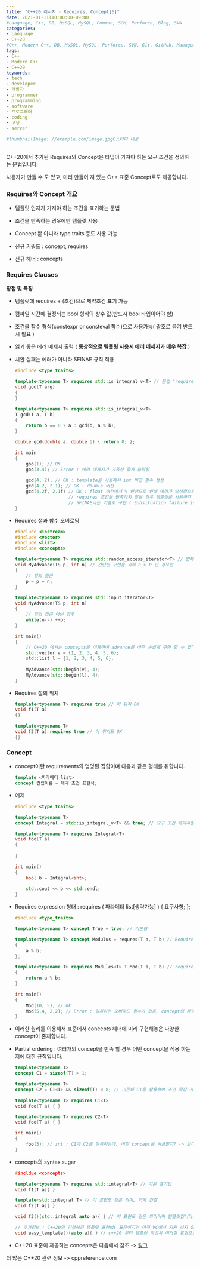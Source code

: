```yaml
---
title: "C++20 리서치 - Requires, Concept[6]"
date: 2021-01-11T10:00:00+09:00
#Language, C++, DB, MsSQL, MySQL, Common, SCM, Perforce, Blog, SVN
categories:
- Language
- C++20
#C++, Modern C++, DB, MsSQL, MySQL, Perforce, SVN, Git, GitHub, Management, Blog, Hugo, Architecture
tags:
- C++
- Modern C++
- C++20
keywords:
- tech
- developer
- 개발자
- programmer
- programming
- software
- 프로그래머
- coding
- 코딩
- server

#thumbnailImage: //example.com/image.jpgC스터디 내용
---
```


C++20에서 추가된 Requires와 Concept은 타입이 가져야 하는 요구 조건을 정의하는 문법입니다.

사용자가 만들 수 도 있고, 미리 만들어 져 있는 C++ 표준 Concept로도 제공합니다.

<!--more-->

### Requires와 Concept 개요

- 템플릿 인자가 가져야 하는 조건을 표기하는 문법

- 조건을 만족하는 경우에만 템플릿 사용

- Concept 뿐 아니라 type traits 등도 사용 가능

- 신규 키워드 : concept, requires

- 신규 헤더 : concepts

  

### Requires Clauses

**장점 및 특징**

- 템플릿에 requires + (조건)으로 제약조건 표기 가능
- 컴파일 시간에 결정되는 bool 형식의 상수 값(반드시 bool 타입이어야 함)
- 조건을 함수 형식(constexpr or consteval 함수)으로 사용가능( 괄호로 묶기 반드시 필요 )

- 읽기 좋은 에러 메세지 출력 ( **통상적으로 템플릿 사용시 에러 메세지가 매우 복잡** )

- 치환 실패는 에러가 아니라 SFINAE 규칙 적용

  ```c++
  #include <type_traits>
  
  template<typename T> requires std::is_integral_v<T> // 문법 "requires + (조건)" 로 제약 조건 명시 가능
  void goo(T arg)
  {
  }
  
  template<typename T> requires std::is_integral_v<T>
  T gcd(T a, T b)
  {
      return b == 0 ? a : gcd(b, a % b);
  }
  
  double gcd(double a, double b) { return 0; };
  
  int main
  {
      goo(1); // OK
      goo(3.4); // Error : 에러 메세지가 가독성 좋게 출력됨
      
      gcd(4, 2); // OK : template을 사용해서 int 버전 함수 생성
      gcd(4.2, 2.1); // OK : double 버전
      gcd(4.2f, 2.1f) // OK : float 버전에서 % 연산으로 인해 에러가 발생함으로 컴파일러가
                      // requires 조건을 만족하지 않을 경우 템플릿을 사용하지 않은 double 버전 함수 선택
                      // SFINAE라는 기술로 구현 ( Subsituation failure is not an error )
  }
  ```

- Requires 절과 함수 오버로딩

  ```c++
  #include <iostream>
  #include <vector>
  #include <list>
  #include <concepts>
  
  template<typename T> requires std::random_access_iterator<T> // 반복자 임의 접근 가능한지 여부( C++ 표준 concepts )
  void MyAdvance(T& p, int n) // 간단한 구현을 위해 n > 0 인 경우만
  {
      // 임의 접근
      p = p + n; 
  }
  
  template<typename T> requires std::input_iterator<T>
  void MyAdvance(T& p, int n)
  {
      // 임의 접근 아닌 경우
      while(n--) ++p;
  }
  
  int main()
  {
      // C++20 에서는 concepts을 이용하여 advance를 아주 손쉽게 구현 할 수 있다.
      std::vector v = {1, 2, 3, 4, 5, 6};
      std::list l = {1, 2, 3, 4, 5, 6};
      
      MyAdvance(std::begin(v), 4);
      MyAdvance(std::begin(l), 4);
  }
  ```

- Requires 절의 위치

  ```c++
  template<typename T> requires true // 이 위치 OK
  void f1(T a)
  {}
  
  template<typename T> 
  void f2(T a) requires true // 이 위치도 OK
  {}
  ```



### Concept

- concept이란 requirements의 명명된 집합이며 다음과 같은 형태를 취합니다.

  ```c++
  template <파라메터 list>
  concept 컨셉이름 = 제약 조건 표현식;
  ```

- 예제

  ```c++
  #include <type_traits>
  
  template<typename T>
  concept Integral = std::is_integral_v<T> && true; // 요구 조건 제약사항 concepts 생성
  
  template<typename T> requires Integral<T>
  void foo(T a)
  {
      
  }
  
  int main()
  {
      bool b = Integral<int>;
      
      std::cout << b << std::endl;
  }
  ```

- Requires expression
  형태 : requires ( 파라메터 list[생략가능] ) { 요구사항; };

  ```c++
  #include <type_traits>
  
  template<typename T> concept True = true; // 기본형
  
  template<typename T> concept Modulus = requres(T a, T b) // Requires expression 형태 : 조건을 디테일 하게 명시 할 수 있음
  {
      a % b;
  };
  
  template<typename T> requires Modules<T> T Mod(T a, T b) // requires 절 : 일반적 템플릿에 requires와 위에서 만든 concept을 사용
  {
      return a % b;
  }
  
  int main()
  {
      Mod(10, 5); // Ok
      Mod(5.4, 2.2); // Error : 일치하는 오버로드 함수가 없음, concept의 제약조건을 % 연산에 대해서만 명시 했기 때문에 ( 실수는 % 연산 불가 )
  }
  ```

- 이러한 원리를 이용해서 표준에서 concepts 헤더에 미리 구현해놓은 다양한 concept이 존재합니다. 

- Partial ordering : 여러개의 concept을 만족 할 경우 어떤 concept을 적용 하는지에 대한 규칙입니다.

  ```c++
  template<typename T>
  concept C1 = sizeof(T) > 1;
  
  template<typename T>
  concept C2 = C1<T> && sizeof(T) < 8; // 기존의 C1을 활용하여 조건 확장 가능
  
  template<typename T> requires C1<T>
  void foo(T a) { }
  
  template<typename T> requires C2<T>
  void foo(T a) { }
  
  int main()
  {
      foo(3); // int : C1과 C2를 만족하는데, 어떤 concept을 사용할지? -> 보다 많은 조건을 만족하는 concept 실행
  }
  ```

- concepts의 syntax sugar

  ```c++
  #incldue <concepts>
  
  template<typename T> requires std::integral<T> // 기본 표기법
  void f1(T a){ }
  
  template<std::integral T> // 이 표현도 같은 의미, 더욱 간결
  void f2(T a){ }
  
  void f3()(std::integral auto a){ } // 이 표현도 같은 의미이며 템플릿입니다. 더 더욱 간결
  
  // 추가정보 : C++20의 간결해진 템플릿 표현법( 표준이지만 아직 VC에서 지원 하지 않음, 추후에 지원 될 예정 )
  void easy_template()(auto a){ } // c++20 부터 템플릿 작성시 이러한 표현으로 가능하며 의미는 == template<typeame T> void 함수명(T a)
  ```

- C++20 표준이 제공하는 concepts은 다음에서 참조 -> [링크](https://en.cppreference.com/w/cpp/concepts)



더 많은 C++20 관련 정보 -> cppreference.com
